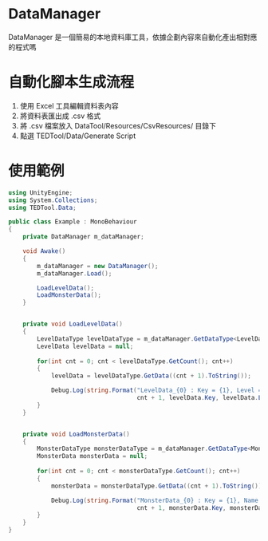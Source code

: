 # DataManager

DataManager 是一個簡易的本地資料庫工具，依據企劃內容來自動化產出相對應的程式嗎

# 自動化腳本生成流程
1. 使用 Excel 工具編輯資料表內容
2. 將資料表匯出成 .csv 格式
3. 將 .csv 檔案放入 DataTool/Resources/CsvResources/ 目錄下
4. 點選 TEDTool/Data/Generate Script

# 使用範例
```C#
using UnityEngine;
using System.Collections;
using TEDTool.Data;

public class Example : MonoBehaviour
{
	private DataManager m_dataManager;

	void Awake()
	{
		m_dataManager = new DataManager();
		m_dataManager.Load();

		LoadLevelData();
		LoadMonsterData();
	}


	private void LoadLevelData()
	{
		LevelDataType levelDataType = m_dataManager.GetDataType<LevelDataType>();
		LevelData levelData = null;
		
		for(int cnt = 0; cnt < levelDataType.GetCount(); cnt++)
		{
			levelData = levelDataType.GetData((cnt + 1).ToString());

			Debug.Log(string.Format("LevelData_{0} : Key = {1}, Level = {2}, Hp = {3}, Exp = {4}",
			                        cnt + 1, levelData.Key, levelData.Level, levelData.Hp, levelData.Exp));
		}
	}


	private void LoadMonsterData()
	{
		MonsterDataType monsterDataType = m_dataManager.GetDataType<MonsterDataType>();
		MonsterData monsterData = null;
		
		for(int cnt = 0; cnt < monsterDataType.GetCount(); cnt++)
		{
			monsterData = monsterDataType.GetData((cnt + 1).ToString());

			Debug.Log(string.Format("MonsterData_{0} : Key = {1}, Name = {2}, Hp = {3}",
			                        cnt + 1, monsterData.Key, monsterData.Name, monsterData.Hp));
		}
	}
}
```
